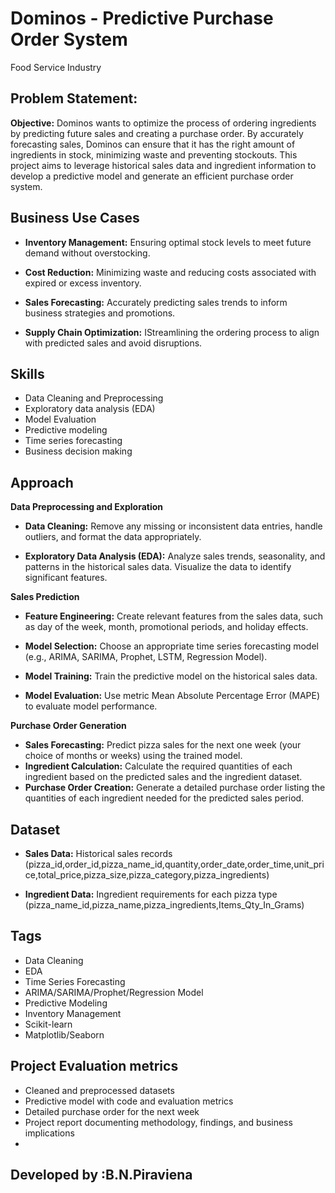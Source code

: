 
# Dominos - Predictive Purchase Order System

Food Service Industry


## Problem Statement:

**Objective:**
 Dominos wants to optimize the process of ordering ingredients by predicting future sales and creating a purchase order. By accurately forecasting sales, Dominos can ensure that it has the right amount of ingredients in stock, minimizing waste and preventing stockouts. This project aims to leverage historical sales data and ingredient information to develop a predictive model and generate an efficient purchase order system.






## Business Use Cases

- **Inventory Management:** Ensuring optimal stock levels to meet future demand without overstocking.

- **Cost Reduction:** Minimizing waste and reducing costs associated with expired or excess inventory.

- **Sales Forecasting:** Accurately predicting sales trends to inform business strategies and promotions.

- **Supply Chain Optimization:** IStreamlining the ordering process to align with predicted sales and avoid disruptions.

## Skills
- Data Cleaning and Preprocessing
- Exploratory data analysis (EDA)
- Model Evaluation
- Predictive modeling
- Time series forecasting
- Business decision making




## Approach

**Data Preprocessing and Exploration**

- **Data Cleaning:** Remove any missing or inconsistent data entries, handle outliers, and format the data appropriately.

- **Exploratory Data Analysis (EDA):** Analyze sales trends, seasonality, and patterns in the historical sales data. Visualize the data to identify significant features.

**Sales Prediction**

- **Feature Engineering:** Create relevant features from the sales data, such as day of the week, month, promotional periods, and holiday effects.

- **Model Selection:** Choose an appropriate time series forecasting model (e.g., ARIMA, SARIMA, Prophet, LSTM, Regression Model).

- **Model Training:** Train the predictive model on the historical sales data.

- **Model Evaluation:** Use metric Mean Absolute Percentage Error (MAPE) to evaluate model performance.

**Purchase Order Generation**

- **Sales Forecasting:** Predict pizza sales for the next one week (your choice of months or weeks) using the trained model.
- **Ingredient Calculation:** Calculate the required quantities of each ingredient based on the predicted sales and the ingredient dataset.
- **Purchase Order Creation:** Generate a detailed purchase order listing the quantities of each ingredient needed for the predicted sales period.



## Dataset

- **Sales Data:** Historical sales records (pizza_id,order_id,pizza_name_id,quantity,order_date,order_time,unit_price,total_price,pizza_size,pizza_category,pizza_ingredients)

- **Ingredient Data:** Ingredient requirements for each pizza type (pizza_name_id,pizza_name,pizza_ingredients,Items_Qty_In_Grams)


## Tags

- Data Cleaning
- EDA
- Time Series Forecasting
- ARIMA/SARIMA/Prophet/Regression Model
- Predictive Modeling
- Inventory Management
- Scikit-learn
- Matplotlib/Seaborn



## Project Evaluation metrics


- Cleaned and preprocessed datasets
- Predictive model with code and evaluation metrics
- Detailed purchase order for the next week
- Project report documenting methodology, findings, and business implications
- 
## Developed by :B.N.Piraviena
